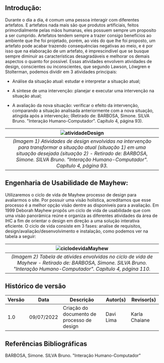 

## Introdução:

Durante o dia a dia, é comum uma pessoa interagir com diferentes artefatos. E artefatos nada mais são que produtos artificiais, feitos primordialmente pelas mãos humanas, eles possuem sempre um proposito a ser cumprido. Artefatos tendem sempre a trazer consigo benefícios ao ambiente que lhe foi projetado, porém, ao viés do que lhe foi proposto, um artefato pode acabar trazendo consequências negativas ao meio, e é por isso que na elaboração de um artefato, é imprescindível que se busque sempre diminuir as características desagradáveis e melhorar os demais aspectos o quanto for possível. Essas atividades envolvem atividades de design, conscientes ou inconscientes, que segundo Lawson, Löwgren e Stolterman, podemos dividir em 3 atividades principais:

* Análise da situação atual: estudar e interpretar a situação atual;

* A síntese de uma intervenção: planejar e executar uma intervenção na situação atual;

* A avaliação da nova situação: verificar o efeito da intervenção, comparando a situação analisada anteriormente com a nova situação, atingida após a intervenção;
(Retirado de: BARBOSA, Simone. SILVA Bruno. "Interação Humano-Computador". Capítulo 4, página 93).

| ![atividadeDesign](https://user-images.githubusercontent.com/79341819/178147536-2412499a-6811-4f68-8890-1d73d95021ac.png) |
|:--:| 
| *(Imagem 1) Atividades de design envolvidas na intervenção para transformar a situação atual (situação 1) em uma situação desejada (situação 2) - Retirado de: BARBOSA, Simone. SILVA Bruno. "Interação Humano-Computador". Capítulo 4, página 93.* |

## Engenharia de Usabilidade de Mayhew:
Utilizaremos o ciclo de vida de Mayhew processo de design para avaliarmos o site. Por possuir uma visão holística, acreditamos que esse processo é a melhor opção visão dentre as disponíveis para a avaliação.
Em 1999 Deborah Mayhew propôs um ciclo de vida de usabilidade que com uma visão panorâmica reúne e organiza as diferentes atividades da área de IHC a fim de orientar o design em direção a uma solução interativa eficiente. O ciclo de vida consiste em 3 fases: analise de requisitos, design/avaliação/desenvolvimento e instalação, como podemos ver na tabela a seguir: 

| ![ciclodevidaMayhew](https://user-images.githubusercontent.com/79341819/178147424-009c3907-5896-4db9-9caf-28af8cc12392.png) |
|:--:| 
| *(Imagem 2) Tabela de ativides envolvidas no ciclo de vida de Mayhew - Retirado de: BARBOSA, Simone. SILVA Bruno. "Interação Humano-Computador". Capítulo 4, página 110.* |

## Histórico de versão
|Versão	| Data	| Descrição |	Autor(s)	| Revisor(s)|
|--------|----|-----------|-------|---------|
| 1.0 |	09/07/2022	| Criação do documento de processo de design	| Davi Lima |	Karla Chaiane |

## Referências Bibliográficas
BARBOSA, Simone. SILVA Bruno. "Interação Humano-Computador"
